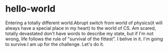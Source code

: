# hello-world

Entering a totally different world.Abrupt switch from world of physics(it will always have a special place in my heart) to the world of CS.
Am scared, totally devastated don't have words to describe my state, but if I'm not wrong,
life follows the rule of "survival of the fittest". I belive in it. I'm going to survive.I am up for the challenge. 
Let's do it.
